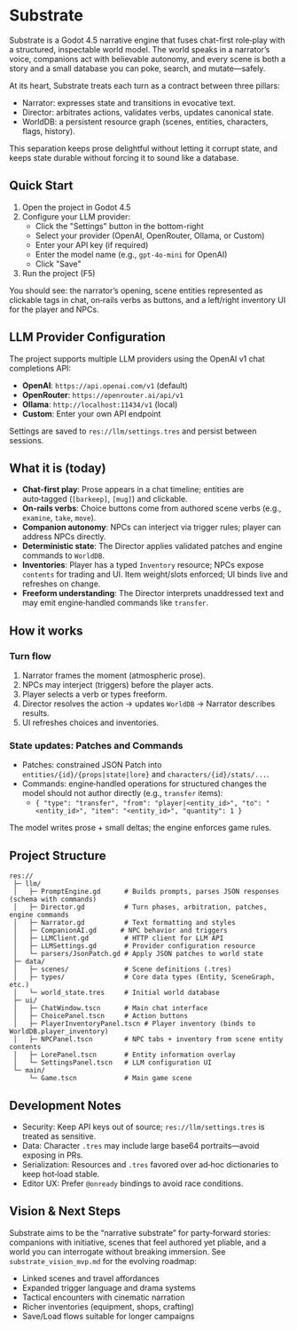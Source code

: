 # Substrate

Substrate is a Godot 4.5 narrative engine that fuses chat-first role‑play with a structured, inspectable world model. The world speaks in a narrator’s voice, companions act with believable autonomy, and every scene is both a story and a small database you can poke, search, and mutate—safely.

At its heart, Substrate treats each turn as a contract between three pillars:
- Narrator: expresses state and transitions in evocative text.
- Director: arbitrates actions, validates verbs, updates canonical state.
- WorldDB: a persistent resource graph (scenes, entities, characters, flags, history).

This separation keeps prose delightful without letting it corrupt state, and keeps state durable without forcing it to sound like a database.

## Quick Start

1. Open the project in Godot 4.5
2. Configure your LLM provider:
   - Click the "Settings" button in the bottom-right
   - Select your provider (OpenAI, OpenRouter, Ollama, or Custom)
   - Enter your API key (if required)
   - Enter the model name (e.g., `gpt-4o-mini` for OpenAI)
   - Click "Save"
3. Run the project (F5)

You should see: the narrator’s opening, scene entities represented as clickable tags in chat, on‑rails verbs as buttons, and a left/right inventory UI for the player and NPCs.

## LLM Provider Configuration

The project supports multiple LLM providers using the OpenAI v1 chat completions API:

- **OpenAI**: `https://api.openai.com/v1` (default)
- **OpenRouter**: `https://openrouter.ai/api/v1`
- **Ollama**: `http://localhost:11434/v1` (local)
- **Custom**: Enter your own API endpoint

Settings are saved to `res://llm/settings.tres` and persist between sessions.

## What it is (today)

- **Chat-first play**: Prose appears in a chat timeline; entities are auto‑tagged (`[barkeep]`, `[mug]`) and clickable.
- **On‑rails verbs**: Choice buttons come from authored scene verbs (e.g., `examine`, `take`, `move`).
- **Companion autonomy**: NPCs can interject via trigger rules; player can address NPCs directly.
- **Deterministic state**: The Director applies validated patches and engine commands to `WorldDB`.
- **Inventories**: Player has a typed `Inventory` resource; NPCs expose `contents` for trading and UI. Item weight/slots enforced; UI binds live and refreshes on change.
- **Freeform understanding**: The Director interprets unaddressed text and may emit engine‑handled commands like `transfer`.

## How it works

### Turn flow
1) Narrator frames the moment (atmospheric prose).
2) NPCs may interject (triggers) before the player acts.
3) Player selects a verb or types freeform.
4) Director resolves the action → updates `WorldDB` → Narrator describes results.
5) UI refreshes choices and inventories.

### State updates: Patches and Commands
- Patches: constrained JSON Patch into `entities/{id}/{props|state|lore}` and `characters/{id}/stats/...`.
- Commands: engine‑handled operations for structured changes the model should not author directly (e.g., `transfer` items):
  - `{ "type": "transfer", "from": "player|<entity_id>", "to": "<entity_id>", "item": "<entity_id>", "quantity": 1 }`

The model writes prose + small deltas; the engine enforces game rules.

## Project Structure

```
res://
 ├─ llm/
 │   ├─ PromptEngine.gd      # Builds prompts, parses JSON responses (schema with commands)
 │   ├─ Director.gd          # Turn phases, arbitration, patches, engine commands
 │   ├─ Narrator.gd          # Text formatting and styles
 │   ├─ CompanionAI.gd      # NPC behavior and triggers
 │   ├─ LLMClient.gd         # HTTP client for LLM API
 │   ├─ LLMSettings.gd       # Provider configuration resource
 │   └─ parsers/JsonPatch.gd # Apply JSON patches to world state
 ├─ data/
 │   ├─ scenes/              # Scene definitions (.tres)
 │   ├─ types/               # Core data types (Entity, SceneGraph, etc.)
 │   └─ world_state.tres     # Initial world database
 ├─ ui/
 │   ├─ ChatWindow.tscn      # Main chat interface
 │   ├─ ChoicePanel.tscn     # Action buttons
 │   ├─ PlayerInventoryPanel.tscn # Player inventory (binds to WorldDB.player_inventory)
 │   ├─ NPCPanel.tscn        # NPC tabs + inventory from scene entity contents
 │   ├─ LorePanel.tscn       # Entity information overlay
 │   └─ SettingsPanel.tscn   # LLM configuration UI
 └─ main/
     └─ Game.tscn            # Main game scene
```

## Development Notes

- Security: Keep API keys out of source; `res://llm/settings.tres` is treated as sensitive.
- Data: Character `.tres` may include large base64 portraits—avoid exposing in PRs.
- Serialization: Resources and `.tres` favored over ad‑hoc dictionaries to keep hot‑load stable.
- Editor UX: Prefer `@onready` bindings to avoid race conditions.

## Vision & Next Steps

Substrate aims to be the “narrative substrate” for party‑forward stories: companions with initiative, scenes that feel authored yet pliable, and a world you can interrogate without breaking immersion. See `substrate_vision_mvp.md` for the evolving roadmap:
- Linked scenes and travel affordances
- Expanded trigger language and drama systems
- Tactical encounters with cinematic narration
- Richer inventories (equipment, shops, crafting)
- Save/Load flows suitable for longer campaigns

